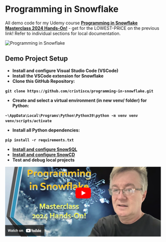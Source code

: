 # Programming in Snowflake

All demo code for my Udemy course [**Programming in Snowflake Masterclass 2024 Hands-On!**](https://www.udemy.com/course/programming-in-snowflake/?couponCode=LOWEST-PRICE) - get for the LOWEST-PRICE on the previous link! Refer to individual sections for local documentation.

![Programming in Snowflake](https://miro.medium.com/v2/resize:fit:1100/format:webp/1*KCcJh0zyRqKnc4NzFckiYw.png)

## Demo Project Setup

* **Install and configure Visual Studio Code (VSCode)**
* **Install the VSCode extension for Snowflake**
* **Clone this GitHub Repository:**

**`git clone https://github.com/cristiscu/programming-in-snowflake.git`**

* **Create and select a virtual environment (in new venv/ folder) for Python:**

**`~\AppData\Local\Programs\Python\Python39\python -m venv venv`**  
**`venv/scripts/activate`**  

* **Install all Python dependencies:**

**`pip install -r requirements.txt`**

* **[Install and configure SnowSQL](https://docs.snowflake.com/en/user-guide/snowsql-install-config)**
* **[Install and configure SnowCD](https://developers.snowflake.com/snowcd/)**
* **Test and debug local projects**

[![Promo Clip](.images/promo-clip.png)](https://youtu.be/H4oT7P6vmKk)
